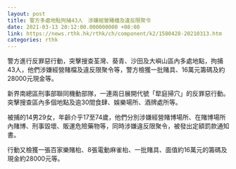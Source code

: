 ```yaml
---
layout: post
title: 警方多處地點拘捕43人　涉嫌經營賭檔及違反限聚令
date: 2021-03-13 20:12:00.000000000 +08:00
link: https://news.rthk.hk/rthk/ch/component/k2/1580428-20210313.htm
categories: rthk
---
```


警方進行反罪惡行動，突擊搜查荃灣、葵青、沙田及大嶼山區內多處地點，拘捕43人，他們涉嫌經營賭檔及違反限聚令等，警方檢獲一批賭具、16萬元籌碼及約28000元現金等。

新界南總區刑事部聯同機動部隊，一連兩日展開代號「犂庭掃穴」的反罪惡行動。突擊搜查區內多個地點及逾30間食肆、娛樂場所、酒牌處所等。

被捕的14男29女，年齡介乎17至74歲，他們分別涉嫌經營賭博場所、在賭博場所內賭博、刑事毀壞、販運危險藥物等，同時涉嫌違反限聚令，被發出定額罰款通知書。

行動又檢獲一張百家樂賭枱、8張電動麻雀枱、一批賭具、面值約16萬元的籌碼及現金約28000元等。
